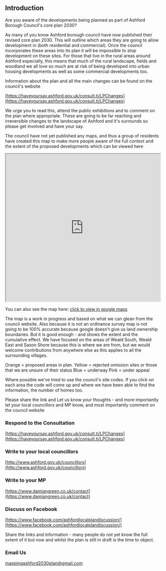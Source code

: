 ## Introduction

Are you aware of the developments being planned as part of Ashford Borough Council's core plan 2030?

As many of you know Ashford borough council have now published their revised core plan  2030. This will outline which areas they are going to allow development in (both residential and commercial).  Once the council incorporates these areas into its plan it will be impossible to stop development on these sites. For those that live in the rural areas around Ashford especially, this means that much  of the rural landscape, fields  and woodland we all love so much are at risk of being developed into urban housing developments as well as some commercial developments too. 

Information about the plan and all the main changes can be found on the council's website

[https://haveyoursay.ashford.gov.uk/consult.ti/LPChanges](https://haveyoursay.ashford.gov.uk/consult.ti/LPChanges)


We urge you to read this, attend the public exhibitions and to comment on the plan where appropriate. These are going to be  far reaching and irreversible changes to the landscape of Ashford and it's surrounds so please get involved and have your say.

The council have not yet published any maps, and thus a group of residents have created this map to make more people aware of the full context and the extent of the proposed developments which can be viewed here

<iframe src="https://www.google.com/maps/d/embed?mid=1eK9Jhuzd8l9kXB0t355LFvCOJMw" width="100%" height="480"></iframe>

You can also see the map here:  [click to view in google maps](https://www.google.co.uk/maps/@51.1074543,0.823524,13z/data=!4m2!6m1!1s1eK9Jhuzd8l9kXB0t355LFvCOJMw)


The map is a work in progress and based on what we can glean from the council website. Also because it is not an ordinance survey map is not going to be 100% accurate because google doesn't give us land ownership boundaries. But it is good enough - and shows the extent and the cumulative effect. We have focused on the areas of Weald South, Weald East and Saxon Shore because this is where we are from, but we would welcome contributions from anywhere else as this applies to all the surrounding villages.

Orange = proposed areas in plan. 
Yellow = rejected omission sites or those that we are unsure of their status
Blue = underway
Pink = under appeal  

Where possible we've tried to use the council's site codes. If you click on each area the code will come up and where we have been able to find the information, the number of homes too. 

Please share the link and Let us know your thoughts - and more importantly let your local councillors and MP know, and most importantly comment on the council website

### Respond to the Consultation
[https://haveyoursay.ashford.gov.uk/consult.ti/LPChanges](https://haveyoursay.ashford.gov.uk/consult.ti/LPChanges)


### Write to your local councillors

[http://www.ashford.gov.uk/councillors](http://www.ashford.gov.uk/councillors)

### Write to your MP 

[https://www.damiangreen.co.uk/contact](https://www.damiangreen.co.uk/contact)


### Discuss on Facebook

[https://www.facebook.com/ashfordlocalplandiscussion/](https://www.facebook.com/ashfordlocalplandiscussion/)

Share the links and information - many people do not yet know the full extent of it but now and whilst the plan is still in draft is the time to object.

### Email Us

mappingashford2030plan@gmail.com








